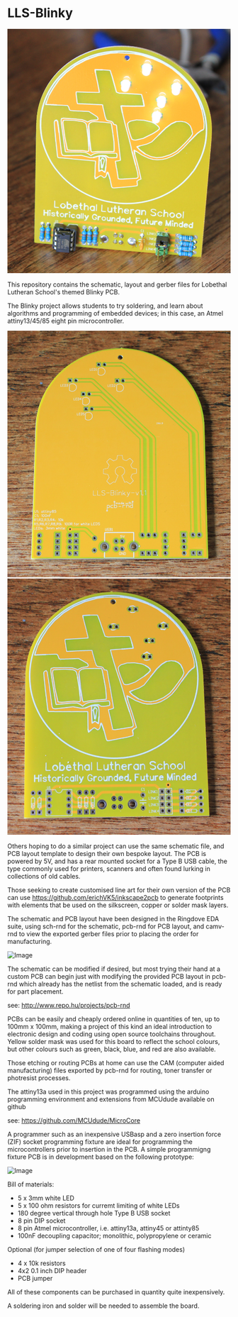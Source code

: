 # LLS-Blinky

![Image](images/Assembled-Board-v1.JPG)

This repository contains the schematic, layout and gerber files for Lobethal Lutheran School's themed Blinky PCB.

The Blinky project allows students to try soldering, and learn about algorithms and programming of embedded devices; in this case, an Atmel attiny13/45/85 eight pin microcontroller.

![Image](images/pcb-back.jpg)
![Image](images/pcb-front.jpg)

Others hoping to do a similar project can use the same schematic file, and PCB layout template to design their own bespoke layout. The PCB is powered by 5V, and has a rear mounted socket for a Type B USB cable, the type commonly used for printers, scanners and often found lurking in collections of old cables.

Those seeking to create customised line art for their own version of the PCB can use https://github.com/erichVK5/inkscape2pcb to generate footprints with elements that be used on the silkscreen, copper or solder mask layers.

The schematic and PCB layout have been designed in the Ringdove EDA suite, using sch-rnd for the schematic, pcb-rnd for PCB layout, and camv-rnd to view the exported gerber files prior to placing the order for manufacturing.

![Image](images/Schematic-v1.jpg)

The schematic can be modified if desired, but most trying their hand at a custom PCB can begin just with modifying the provided PCB layout in pcb-rnd which already has the netlist from the schematic loaded, and is ready for part placement. 

see: http://www.repo.hu/projects/pcb-rnd

PCBs can be easily and cheaply ordered online in quantities of ten, up to 100mm x 100mm, making a project of this kind an ideal introduction to electronic design and coding using open source toolchains throughout. Yellow solder mask was used for this board to reflect the school colours, but other colours such as green, black, blue, and red are also available.

Those etching or routing PCBs at home can use the CAM (computer aided manufacturing) files exported by pcb-rnd for routing, toner transfer or photresist processes.

The attiny13a used in this project was programmed using the arduino programming environment and extensions from MCUdude available on github

see: https://github.com/MCUdude/MicroCore

A programmer such as an inexpensive USBasp and a zero insertion force (ZIF) socket programming fixture are ideal for programming the microcontrollers prior to insertion in the PCB. A simple programmigng fixture PCB is in development based on the following prototype:

![Image](images/USBasp-and-Programmer-v1.jpg)

Bill of materials:

- 5 x 3mm white LED
- 5 x 100 ohm resistors for curremt limiting of white LEDs
- 180 degree vertical through hole Type B USB socket
- 8 pin DIP socket
- 8 pin Atmel microcontroller, i.e. attiny13a, attiny45 or attinty85
- 100nF decoupling capacitor; monolithic, polypropylene or ceramic

Optional (for jumper selection of one of four flashing modes)

- 4 x 10k resistors
- 4x2 0.1 inch DIP header
- PCB jumper

All of these components can be purchased in quantity quite inexpensively.

A soldering iron and solder will be needed to assemble the board.
